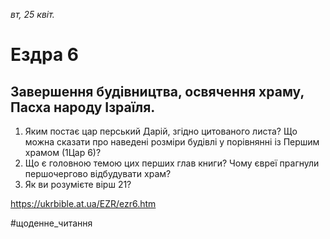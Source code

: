 
_вт, 25 квіт._

# Ездра 6

## Завершення будівництва, освячення храму, Пасха народу Ізраїля.
1. Яким постає цар перський Дарій, згідно цитованого листа? Що можна сказати про наведені розміри будівлі у порівнянні із Першим храмом (1Цар 6)?
2. Що є головною темою цих перших глав книги? Чому євреї прагнули першочергово відбудувати храм?
3. Як ви розумієте вірш 21?

https://ukrbible.at.ua/EZR/ezr6.htm 

#щоденне_читання
